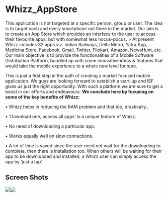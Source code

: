 # Whizz_AppStore
This application is not targeted at a specific person, group or user. The idea is to target each and every smartphone out there in the market. Our aim is to create an App Store which provides an interface to the user to access their favourite apps; but with somewhat less hocus-pocus. > At present Whizz includes 32 apps viz. Indian Railways, Delhi Metro, Yatra App, Medicina Store, Facebook, Gmail, Twitter, Flipkart, Amazon, NewsHunt, etc. Our main objective is to provide the functionalities of a Mobile Software Distribution Platform, bundled up with some innovative ideas & features that would take the mobile experience to a whole new level for sure. 

This is just a first step in the path of creating a market focused mobile application. We guys are looking forward to establish a start-up and IEF gives us just the right opportunity. With such a platform we are sure to get a boost in our efforts and endeavours.
**We conclude here by focusing on some of the key benefits of Whizz:**

• Whizz helps in reducing the RAM problem and that too, drastically..

• ‘Download one, access all apps’ is a unique feature of Whizz.

• No need of downloading a particular app.

• Works equally well on slow connections.

• A lot of time is saved since the user need not wait for the downloading to complete, then there is installation too. When others will be waiting for their app to be downloaded and installed, a Whizz user can simply access the app by ‘just a tap’.

## Screen Shots
![](http://i.imgur.com/6NsnKur.png)![](http://i.imgur.com/d0vK4px.png)

